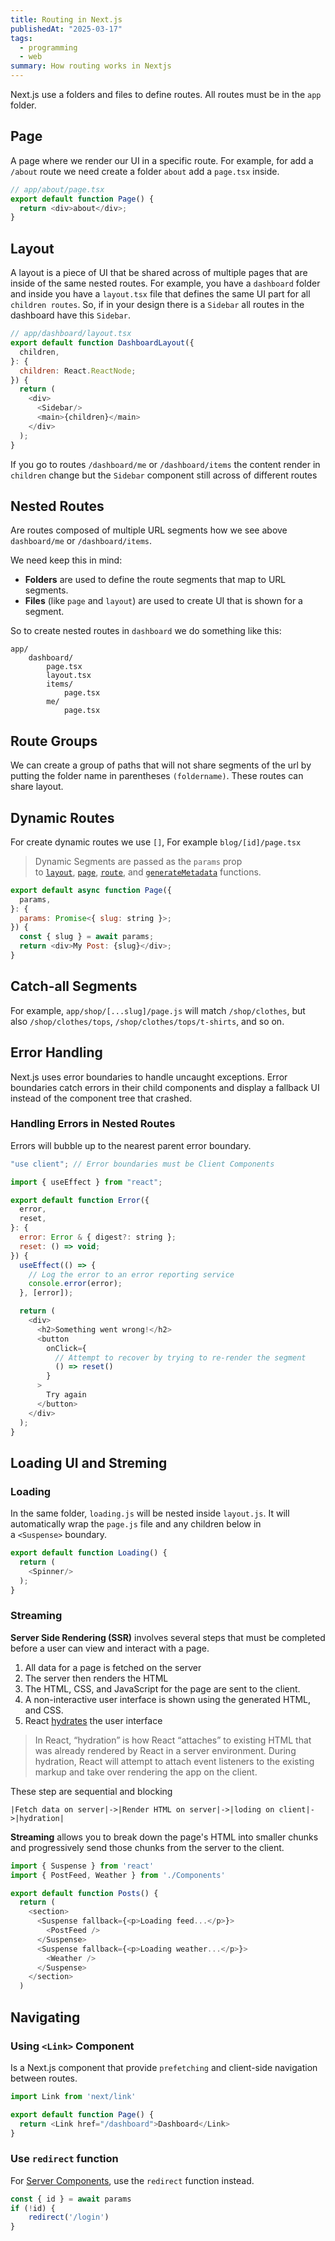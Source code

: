 ```yaml
---
title: Routing in Next.js
publishedAt: "2025-03-17"
tags:
  - programming
  - web
summary: How routing works in Nextjs
---
```

Next.js use a folders and files to define routes. All routes must be in the `app` folder.

## Page
A page where we render our UI in a specific route. For example, for add a `/about` route we need create a folder `about` add a `page.tsx` inside.
```javascript
// app/about/page.tsx
export default function Page() {
  return <div>about</div>;
}
```

## Layout
A layout is a piece of UI that be shared across of multiple pages that are inside of the same nested routes. For example, you have a `dashboard` folder and inside you have a `layout.tsx` file that defines the same UI part for all `children routes`. So, if in your design there is a `Sidebar` all routes in the dashboard have this `Sidebar`.
```javascript
// app/dashboard/layout.tsx
export default function DashboardLayout({
  children,
}: {
  children: React.ReactNode;
}) {
  return (
    <div>
      <Sidebar/>
      <main>{children}</main>
    </div>
  );
}
```

If you go to routes `/dashboard/me` or `/dashboard/items` the content render in `children` change but the `Sidebar` component still across of different routes

## Nested Routes
Are routes composed of multiple URL segments how we see above `dashboard/me` or `/dashboard/items`.

We need keep this in mind:
- **Folders** are used to define the route segments that map to URL segments.
- **Files** (like `page` and `layout`) are used to create UI that is shown for a segment.

So to create nested routes in `dashboard` we do something like this:
```shell
app/
	dashboard/
		page.tsx
		layout.tsx
		items/
			page.tsx
		me/
			page.tsx
```
## Route Groups
We can create a group of paths that will not share segments of the url by putting the folder name in parentheses `(foldername)`. These routes can share layout.

## Dynamic Routes
For create dynamic routes we use `[]`, For example `blog/[id]/page.tsx`

> Dynamic Segments are passed as the `params` prop to [`layout`](https://nextjs.org/docs/app/api-reference/file-conventions/layout), [`page`](https://nextjs.org/docs/app/api-reference/file-conventions/page), [`route`](https://nextjs.org/docs/app/building-your-application/routing/route-handlers), and [`generateMetadata`](https://nextjs.org/docs/app/api-reference/functions/generate-metadata#generatemetadata-function) functions.

```javascript
export default async function Page({
  params,
}: {
  params: Promise<{ slug: string }>;
}) {
  const { slug } = await params;
  return <div>My Post: {slug}</div>;
}
```
## Catch-all Segments
For example, `app/shop/[...slug]/page.js` will match `/shop/clothes`, but also `/shop/clothes/tops`, `/shop/clothes/tops/t-shirts`, and so on.
## Error Handling
Next.js uses error boundaries to handle uncaught exceptions. Error boundaries catch errors in their child components and display a fallback UI instead of the component tree that crashed.

### Handling Errors in Nested Routes
Errors will bubble up to the nearest parent error boundary.
```javascript
"use client"; // Error boundaries must be Client Components

import { useEffect } from "react";

export default function Error({
  error,
  reset,
}: {
  error: Error & { digest?: string };
  reset: () => void;
}) {
  useEffect(() => {
    // Log the error to an error reporting service
    console.error(error);
  }, [error]);

  return (
    <div>
      <h2>Something went wrong!</h2>
      <button
        onClick={
          // Attempt to recover by trying to re-render the segment
          () => reset()
        }
      >
        Try again
      </button>
    </div>
  );
}
```

## Loading UI and Streming

### Loading
In the same folder, `loading.js` will be nested inside `layout.js`. It will automatically wrap the `page.js` file and any children below in a `<Suspense>` boundary.
```javascript
export default function Loading() {
  return (
    <Spinner/>
  );
}
```

### Streaming
**Server Side Rendering (SSR)** involves several steps that must be completed before a user can view and interact with a page.
1. All data for a page is fetched on the server
2. The server then renders the HTML
3. The HTML, CSS, and JavaScript for the page are sent to the client.
4. A non-interactive user interface is shown using the generated HTML, and CSS.
5. React [hydrates](https://react.dev/reference/react-dom/client/hydrateRoot#hydrating-server-rendered-html) the user interface

> In React, “hydration” is how React “attaches” to existing HTML that was already rendered by React in a server environment. During hydration, React will attempt to attach event listeners to the existing markup and take over rendering the app on the client.

These step are sequential and blocking
```shell
|Fetch data on server|->|Render HTML on server|->|loding on client|->|hydration|
```

**Streaming** allows you to break down the page's HTML into smaller chunks and progressively send those chunks from the server to the client.
```javascript
import { Suspense } from 'react'
import { PostFeed, Weather } from './Components'

export default function Posts() {
  return (
    <section>
      <Suspense fallback={<p>Loading feed...</p>}>
        <PostFeed />
      </Suspense>
      <Suspense fallback={<p>Loading weather...</p>}>
        <Weather />
      </Suspense>
    </section>
  )
```

## Navigating

### Using `<Link>` Component
Is a Next.js component that provide `prefetching` and client-side navigation between routes.
```javascript
import Link from 'next/link'

export default function Page() {
  return <Link href="/dashboard">Dashboard</Link>
}
```

### Use `redirect` function
For [Server Components](https://nextjs.org/docs/app/building-your-application/rendering/server-components), use the `redirect` function instead.
```js
const { id } = await params
if (!id) {
	redirect('/login')
}
```
